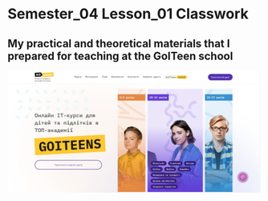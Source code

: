# Semester_04 Lesson_01 Classwork

## My practical and theoretical materials that I prepared for teaching at the GoITeen school

![my_projects](readme_image.jpg)
